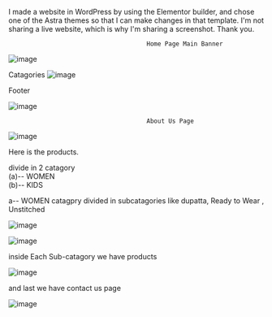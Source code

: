 I made a website in WordPress by using the Elementor builder, and chose one of the Astra themes so that I can make changes in that template. I'm not sharing a live website, which is why I'm sharing a screenshot. Thank you.

                                          Home Page Main Banner

![image](https://user-images.githubusercontent.com/125293033/218512262-37cef643-704c-4c4b-8b43-681766d66e96.png)




Catagories
![image](https://user-images.githubusercontent.com/125293033/218513024-01e912f6-65c5-45be-a354-c2cf7c8fcaa9.png)


Footer

![image](https://user-images.githubusercontent.com/125293033/218513255-5464f4c3-239c-42ab-b58c-9456b9b4e108.png)




                                          About Us Page
![image](https://user-images.githubusercontent.com/125293033/218513570-9962fb16-01fb-4b86-8253-10ac48ddcbd0.png)


Here is the products.



divide in 2 catagory <br>
(a)-- WOMEN <br>
(b)-- KIDS <br>

a-- WOMEN catagpry divided in subcatagories like dupatta, Ready to Wear , Unstitched

![image](https://user-images.githubusercontent.com/125293033/218519651-ca9dd6f8-120d-4dc3-9884-6d27d37c57e3.png)


![image](https://user-images.githubusercontent.com/125293033/218518549-a4441ef7-dce9-4269-bc24-d01b27866fc4.png)


inside Each Sub-catagory we have products 

![image](https://user-images.githubusercontent.com/125293033/218520286-285643f0-a06a-46d1-82aa-32665b5d0432.png)

and last we have contact us page 

![image](https://user-images.githubusercontent.com/125293033/218521091-dd980669-ce58-4b2c-82bd-dd5e750ead3f.png)













